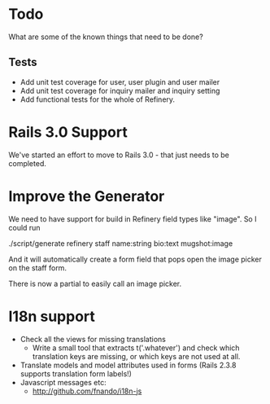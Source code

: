 # Todo

What are some of the known things that need to be done?

## Tests

* Add unit test coverage for user, user plugin and user mailer
* Add unit test coverage for inquiry mailer and inquiry setting
* Add functional tests for the whole of Refinery.

# Rails 3.0 Support

We've started an effort to move to Rails 3.0 - that just needs to be completed.

# Improve the Generator

We need to have support for build in Refinery field types like "image". So I could run

  ./script/generate refinery staff name:string bio:text mugshot:image
  
And it will automatically create a form field that pops open the image picker on the staff form.

There is now a partial to easily call an image picker.

# I18n support

* Check all the views for missing translations
  - Write a small tool that extracts t('.whatever') and check which translation keys are missing, or which keys are not used at all.
* Translate models and model attributes used in forms (Rails 2.3.8 supports translation form labels!)
* Javascript messages etc:
  - http://github.com/fnando/i18n-js
